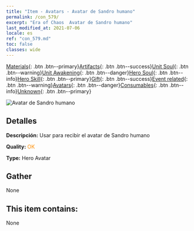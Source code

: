 ```yaml
---
title: "Item - Avatars - Avatar de Sandro humano"
permalink: /con_579/
excerpt: "Era of Chaos  Avatar de Sandro humano"
last_modified_at: 2021-07-06
locale: es
ref: "con_579.md"
toc: false
classes: wide
---
```

 [Materials](/ItemsES/){: .btn .btn--primary}[Artifacts](/ItemsES/Artifacts/){: .btn .btn--success}[Unit Soul](/ItemsES/UnitSoul/){: .btn .btn--warning}[Unit Awakening](/ItemsES/UnitAwakening/){: .btn .btn--danger}[Hero Soul](/ItemsES/HeroSoul/){: .btn .btn--info}[Hero Skill](/ItemsES/HeroSkill/){: .btn .btn--primary}[Gift](/ItemsES/Gift/){: .btn .btn--success}[Event related](/ItemsES/Events/){: .btn .btn--warning}[Avatars](/ItemsES/Avatars/){: .btn .btn--danger}[Consumables](/ItemsES/Consumables/){: .btn .btn--info}[Unknown](/ItemsES/Unknown/){: .btn .btn--primary}

 ![Avatar de Sandro humano](/images/h/h_HumanSandro1.jpg)

## Detalles
 **Descripción:** Usar para recibir el avatar de Sandro humano

 **Quality:** <span style="color: #FF8C00">OK</span>

 **Type:** Hero Avatar

## Gather

  None

## This item contains:

  None

